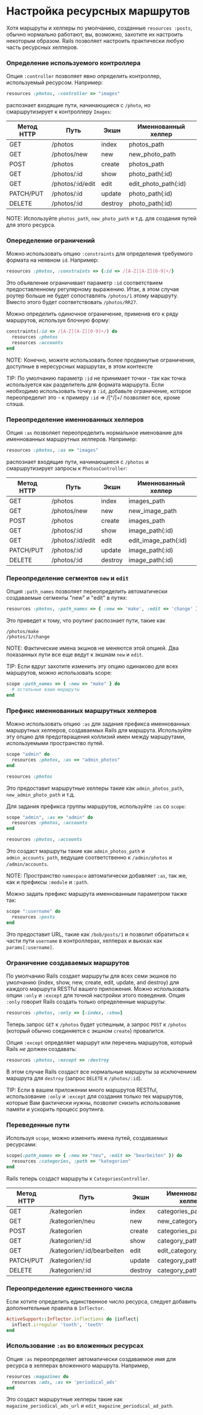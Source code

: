 # Настройка ресурсных маршрутов

Хотя маршруты и хелперы по умолчанию, созданные `resources :posts`, обычно нормально работают, вы, возможно, захотите их настроить некоторым образом. Rails позволяет настроить практически любую часть ресурсных хелперов.

### Определение используемого контроллера

Опция `:controller` позволяет явно определить контроллер, используемый ресурсом. Например:

```ruby
resources :photos, :controller => "images"
```

распознает входящие пути, начинающиеся с `/photo`, но смаршрутизирует к контроллеру `Images`:

| Метод HTTP | Путь             | Экшн    | Именнованный хелпер  |
| ---------- | ---------------- | ------- | -------------------- |
| GET        | /photos          | index   | photos_path          |
| GET        | /photos/new      | new     | new_photo_path       |
| POST       | /photos          | create  | photos_path          |
| GET        | /photos/:id      | show    | photo_path(:id)      |
| GET        | /photos/:id/edit | edit    | edit_photo_path(:id) |
| PATCH/PUT  | /photos/:id      | update  | photo_path(:id)      |
| DELETE     | /photos/:id      | destroy | photo_path(:id)      |

NOTE: Используйте `photos_path`, `new_photo_path` и т.д. для создания путей для этого ресурса.

### Опеределение ограничений

Можно использовать опцию `:constraints` для определения требуемого формата на неявном `id`. Например:

```ruby
resources :photos, :constraints => {:id => /[A-Z][A-Z][0-9]+/}
```

Это объявление ограничивает параметр `:id` соответствием предоставленному регулярному выражению. Итак, в этом случае роутер больше не будет сопоставлять `/photos/1` этому маршруту. Вместо этого будет соответствовать `/photos/RR27`.

Можно определить одиночное ограничение, применив его к ряду маршрутов, используя блочную форму:

```ruby
constraints(:id => /[A-Z][A-Z][0-9]+/) do
  resources :photos
  resources :accounts
end
```

NOTE: Конечно, можете использовать более продвинутые ограничения, доступные в нересурсных маршрутах, в этом контексте

TIP: По умолчанию параметр `:id` не принимает точки - так как точка используется как разделитель для формата маршрута. Если необходимо использовать точку в `:id`, добавьте ограничение, которое переопределит это - к примеру `:id` => /[^\/]+/ позволяет все, кроме слэша.

### Переопределение именнованных хелперов

Опция `:as` позволяет переопределить нормальное именование для именнованных маршрутных хелперов. Например:

```ruby
resources :photos, :as => "images"
```

распознает входящие пути, начинающиеся с `/photos` и смаршрутизирует запросы к `PhotosController`:

| Метод HTTP | Путь             | Экшн    | Именнованный хелпер  |
| ---------- | ---------------- | ------- | -------------------- |
| GET        | /photos          | index   | images_path          |
| GET        | /photos/new      | new     | new_image_path       |
| POST       | /photos          | create  | images_path          |
| GET        | /photos/:id      | show    | image_path(:id)      |
| GET        | /photos/:id/edit | edit    | edit_image_path(:id) |
| PATCH/PUT  | /photos/:id      | update  | image_path(:id)      |
| DELETE     | /photos/:id      | destroy | image_path(:id)      |

### Переопределение сегментов `new` и `edit`

Опция `:path_names` позволяет переопределить автоматически создаваемые сегменты "new" и "edit" в путях:

```ruby
resources :photos, :path_names => { :new => 'make', :edit => 'change' }
```

Это приведет к тому, что роутинг распознает пути, такие как

```
/photos/make
/photos/1/change
```

NOTE: Фактические имена экшнов не меняются этой опцией. Два показанных пути все еще ведут к экшнам `new` и `edit`.

TIP: Если вдруг захотите изменить эту опцию одинаково для всех маршрутов, можно использовать scope:

```ruby
scope :path_names => { :new => "make" } do
  # остальные ваши маршруты
end
```

### Префикс именнованных маршрутных хелперов

Можно использовать опцию `:as` для задания префикса именнованных маршрутных хелперов, создаваемых Rails для маршрута. Используйте эту опцию для предотвращения коллизий имен между маршрутами, используемыми пространство путей.

```ruby
scope "admin" do
  resources :photos, :as => "admin_photos"
end

resources :photos
```

Это предоставит маршрутные хелперы такие как `admin_photos_path`, `new_admin_photo_path` и т.д.

Для задания префикса группы маршрутов, используйте `:as` со `scope`:

```ruby
scope "admin", :as => "admin" do
  resources :photos, :accounts
end

resources :photos, :accounts
```

Это создаст маршруты такие как `admin_photos_path` и `admin_accounts_path`, ведущие соответственно к `/admin/photos` и `/admin/accounts`.

NOTE: Пространство `namespace` автоматически добавляет `:as`, так же, как и префиксы `:module` и `:path`.

Можно задать префикс маршрута именнованным параметром также так:

```ruby
scope ":username" do
  resources :posts
end
```

Это предоставит URL, такие как `/bob/posts/1` и позволит обратиться к части пути `username` в контроллерах, хелперах и вьюхах как `params[:username]`.

### Ограничение создаваемых маршрутов

По умолчанию Rails создает маршруты для всех семи экшнов по умолчанию (index, show, new, create, edit, update, and destroy) для каждого маршрута RESTful вашего приложения. Можно использовать опции `:only` и `:except` для точной настройки этого поведения. Опция `:only` говорит Rails создать только определенные маршруты:

```ruby
resources :photos, :only => [:index, :show]
```

Теперь запрос `GET` к `/photos` будет успешным, а запрос `POST` к `/photos` (который обычно соединяется с экшном `create`) провалится.

Опция `:except` определяет маршрут или перечень маршрутов, который Rails _не_ должен создавать:

```ruby
resources :photos, :except => :destroy
```

В этом случае Rails создаст все нормальные маршруты за исключением маршрута для `destroy` (запрос `DELETE` к `/photos/:id`).

TIP: Если в вашем приложении много маршрутов RESTful, использование `:only` и `:except` для создания только тех маршрутов, которые Вам фактически нужны, позволит снизить использование памяти и ускорить процесс роутинга.

### Переведенные пути

Используя `scope`, можно изменить имена путей, создаваемых ресурсами:

```ruby
scope(:path_names => { :new => "neu", :edit => "bearbeiten" }) do
  resources :categories, :path => "kategorien"
end
```

Rails теперь создаст маршруты к `CategoriesController`.

| Метод HTTP | Путь                       | Экшн    | Именнованный хелпер     |
| ---------- | -------------------------- | ------- | ----------------------- |
| GET        | /kategorien                | index   | categories_path         |
| GET        | /kategorien/neu            | new     | new_category_path       |
| POST       | /kategorien                | create  | categories_path         |
| GET        | /kategorien/:id            | show    | category_path(:id)      |
| GET        | /kategorien/:id/bearbeiten | edit    | edit_category_path(:id) |
| PATCH/PUT  | /kategorien/:id            | update  | category_path(:id)      |
| DELETE     | /kategorien/:id            | destroy | category_path(:id)      |

### Переопределение единственного числа

Если хотите определить единственное число ресурса, следует добавить дополнительные правила в `Inflector`.

```ruby
ActiveSupport::Inflector.inflections do |inflect|
  inflect.irregular 'tooth', 'teeth'
end
```

### Использование `:as` во вложенных ресурсах

Опция `:as` переопределяет автоматически создаваемое имя для ресурса в хелперах вложенного маршрута. Например,

```ruby
resources :magazines do
  resources :ads, :as => 'periodical_ads'
end
```

Это создаст маршрутные хелперы такие как `magazine_periodical_ads_url` и `edit_magazine_periodical_ad_path`.
